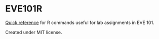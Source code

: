 EVE101R
=======

[Quick reference](https://github.com/ashander/EVE101R/blob/master/Rquickref.md) for R commands useful for lab assignments in EVE 101.

Created under MIT license.
